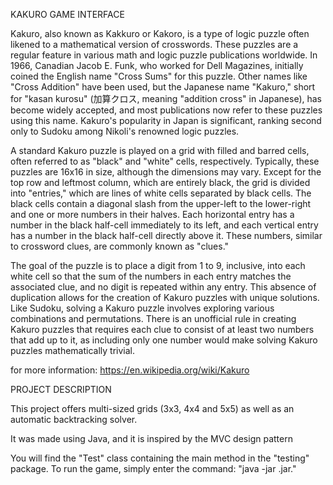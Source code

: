 KAKURO GAME INTERFACE

Kakuro, also known as Kakkuro or Kakoro, is a type of logic puzzle often likened to a mathematical version of crosswords. These puzzles are a regular feature in various math and logic puzzle publications worldwide. In 1966, Canadian Jacob E. Funk, who worked for Dell Magazines, initially coined the English name "Cross Sums" for this puzzle. Other names like "Cross Addition" have been used, but the Japanese name "Kakuro," short for "kasan kurosu" (加算クロス, meaning "addition cross" in Japanese), has become widely accepted, and most publications now refer to these puzzles using this name. Kakuro's popularity in Japan is significant, ranking second only to Sudoku among Nikoli's renowned logic puzzles.

A standard Kakuro puzzle is played on a grid with filled and barred cells, often referred to as "black" and "white" cells, respectively. Typically, these puzzles are 16x16 in size, although the dimensions may vary. Except for the top row and leftmost column, which are entirely black, the grid is divided into "entries," which are lines of white cells separated by black cells. The black cells contain a diagonal slash from the upper-left to the lower-right and one or more numbers in their halves. Each horizontal entry has a number in the black half-cell immediately to its left, and each vertical entry has a number in the black half-cell directly above it. These numbers, similar to crossword clues, are commonly known as "clues."

The goal of the puzzle is to place a digit from 1 to 9, inclusive, into each white cell so that the sum of the numbers in each entry matches the associated clue, and no digit is repeated within any entry. This absence of duplication allows for the creation of Kakuro puzzles with unique solutions. Like Sudoku, solving a Kakuro puzzle involves exploring various combinations and permutations. There is an unofficial rule in creating Kakuro puzzles that requires each clue to consist of at least two numbers that add up to it, as including only one number would make solving Kakuro puzzles mathematically trivial.

for more information: https://en.wikipedia.org/wiki/Kakuro

PROJECT DESCRIPTION

This project offers multi-sized grids (3x3, 4x4 and 5x5) as well as an automatic backtracking solver.

It was made using Java, and it is inspired by the MVC design pattern

You will find the "Test" class containing the main method in the "testing" package. To run the game, simply enter the command: "java -jar <file>.jar."
